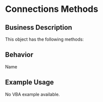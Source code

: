 # Connections Methods

## Business Description
This object has the following methods:

## Behavior
Name

## Example Usage
No VBA example available.